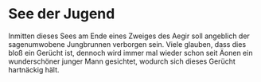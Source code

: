 # See der Jugend

Inmitten dieses Sees am Ende eines Zweiges des Aegir soll angeblich der sagenumwobene Jungbrunnen verborgen sein.
Viele glauben, dass dies bloß ein Gerücht ist, dennoch wird immer mal wieder schon seit Äonen ein wunderschöner junger
Mann gesichtet, wodurch sich dieses Gerücht hartnäckig hält.
